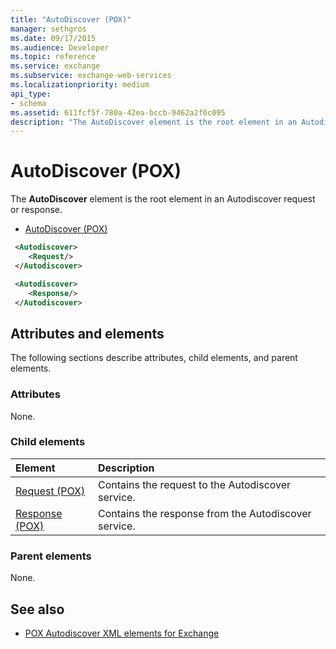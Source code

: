 ```yaml
---
title: "AutoDiscover (POX)"
manager: sethgros
ms.date: 09/17/2015
ms.audience: Developer
ms.topic: reference
ms.service: exchange
ms.subservice: exchange-web-services
ms.localizationpriority: medium
api_type:
- schema
ms.assetid: 611fcf5f-780a-42ea-bccb-9462a2f0c095
description: "The AutoDiscover element is the root element in an Autodiscover request or response."
---
```


# AutoDiscover (POX)

The **AutoDiscover** element is the root element in an Autodiscover request or response. 
  
- [AutoDiscover (POX)](autodiscover-pox.md)
  
```xml
 <Autodiscover>
    <Request/>
 </Autodiscover>
```

```xml
 <Autodiscover> 
    <Response/> 
 </Autodiscover>
```

## Attributes and elements

The following sections describe attributes, child elements, and parent elements.
  
### Attributes

None.
  
### Child elements

|**Element**|**Description**|
|:-----|:-----|
|[Request (POX)](request-pox.md) <br/> |Contains the request to the Autodiscover service.  <br/> |
|[Response (POX)](response-pox.md) <br/> |Contains the response from the Autodiscover service.  <br/> |
   
### Parent elements

None.
  
## See also

- [POX Autodiscover XML elements for Exchange](pox-autodiscover-xml-elements-for-exchange.md)

